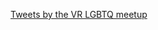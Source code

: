 <script type="text/javascript">
	if(window.location.hash=="#about"){window.location=window.location.origin+'/about';}
	if(window.location.hash=="#links"){window.location=window.location.origin+'/links';}
	if(window.location.hash=="#help_us"){window.location=window.location.origin+'/help_us';}
</script>
<a id='twitter' class="twitter-timeline" data-width="315" data-height="500" data-link-color="#981CEB" href="https://twitter.com/VrLGBTQmeetup?ref_src=twsrc%5Etfw">Tweets by the VR LGBTQ meetup</a> <script async src="https://platform.twitter.com/widgets.js" charset="utf-8"></script>
